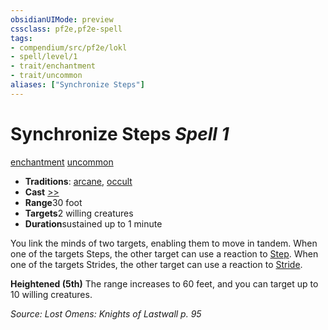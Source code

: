 ```yaml
---
obsidianUIMode: preview
cssclass: pf2e,pf2e-spell
tags:
- compendium/src/pf2e/lokl
- spell/level/1
- trait/enchantment
- trait/uncommon
aliases: ["Synchronize Steps"]
---
```

# Synchronize Steps *Spell 1*   
[enchantment](rules/traits/enchantment.md)  [uncommon](rules/traits/uncommon.md)  

- **Traditions**: [arcane](rules/traits/arcane.md), [occult](rules/traits/occult.md)
- **Cast** [>>](rules/core-rulebook/chapter-9-playing-the-game.md#Actions "Two-Action") 
- **Range**30 foot
- **Targets**2 willing creatures
- **Duration**sustained up to 1 minute

You link the minds of two targets, enabling them to move in tandem. When one of the targets Steps, the other target can use a reaction to [Step](rules/actions/step.md). When one of the targets Strides, the other target can use a reaction to [Stride](rules/actions/stride.md).

**Heightened (5th)** The range increases to 60 feet, and you can target up to 10 willing creatures.

*Source: Lost Omens: Knights of Lastwall p. 95*